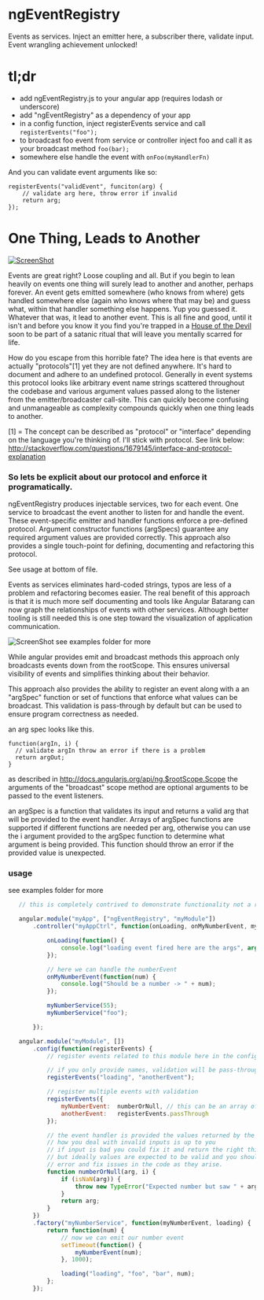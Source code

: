 ngEventRegistry
===============

Events as services. Inject an emitter here, a subscriber there, validate input. Event wrangling achievement unlocked!

# tl;dr

- add ngEventRegistry.js to your angular app (requires lodash or underscore)
- add "ngEventRegistry" as a dependency of your app
- in a config function, inject registerEvents service and call `registerEvents("foo");`
- to broadcast foo event from service or controller inject foo and call it as your broadcast method `foo(bar);`
- somewhere else handle the event with `onFoo(myHandlerFn)`

And you can validate event arguments like so:

	registerEvents("validEvent", funciton(arg) {
		// validate arg here, throw error if invalid
		return arg;
	});

# One Thing, Leads to Another

[![ScreenShot](https://raw.github.com/andrewluetgers/ngEventRegistry/master/img/oneThing.jpg)](http://youtu.be/UMMnJm1PYOE)

Events are great right? Loose coupling and all. But if you begin to lean
heavily on events one thing will surely lead to another and another,
perhaps forever. An event gets emitted somewhere (who knows from where)
gets handled somewhere else (again who knows where that may be)
and guess what, within that handler something else happens. Yup you
guessed it. Whatever that was, it lead to another event. This is all fine
and good, until it isn't and before you know it you find you're trapped
in a [House of the Devil](http://www.imdb.com/title/tt1172994/) soon to be
part of a satanic ritual that will leave you mentally scarred for life.

How do you escape from this horrible fate? The idea here is that events are
actually "protocols"[1] yet they are not defined anywhere. It's hard to
document and adhere to an undefined protocol. Generally in event systems
this protocol looks like arbitrary event name strings scattered throughout
the codebase and various argument values passed along to the listener from
the emitter/broadcaster call-site. This can quickly become confusing and
unmanageable as complexity compounds quickly when one thing leads to another.

[1] = The concept can be described as "protocol" or "interface" depending on
the language you're thinking of. I'll stick with protocol. See link below:
http://stackoverflow.com/questions/1679145/interface-and-protocol-explanation

### So lets be explicit about our protocol and enforce it programatically.

ngEventRegistry produces injectable services, two for each event. One
service to broadcast the event another to listen for and handle the event.
These event-specific emitter and handler functions enforce a pre-defined
protocol. Argument constructor functions (argSpecs) guarantee any
required argument values are provided correctly. This approach also provides
a single touch-point for defining, documenting  and refactoring this protocol.

See usage at bottom of file.

Events as services eliminates hard-coded strings, typos are less of a problem
and refactoring becomes easier. The real benefit of this approach is that it is
much more self documenting and tools like Angular Batarang can now graph the
relationships of events with other services. Although better tooling is still
needed this is one step toward the visualization of application communication.

![ScreenShot](https://raw.github.com/andrewluetgers/ngEventRegistry/master/img/batarang.jpg)
see examples folder for more

While angular provides emit and broadcast methods this approach only
broadcasts events down from the rootScope. This ensures universal visibility
of events and simplifies thinking about their behavior.

This approach also provides the ability to register an event along with
a an "argSpec" function or set of functions that enforce what values can
be broadcast. This validation is pass-through by default but can be used
to ensure program correctness as needed.

an arg spec looks like this.

	function(argIn, i) {
	  // validate argIn throw an error if there is a problem
	  return argOut;
	}

as described in http://docs.angularjs.org/api/ng.$rootScope.Scope
the arguments of the "broadcast" scope method are optional arguments to
be passed to the event listeners.

an argSpec is a function that validates its input and returns a valid arg
that will be provided to the event handler. Arrays of argSpec functions are
supported if different functions are needed per arg, otherwise you can use the
i argument provided to the argSpec function to determine what argument is being
provided. This function should throw an error if the provided value is unexpected.


### usage
see examples folder for more

 ```javascript
	// this is completely contrived to demonstrate functionality not a real use case, sorry.

	angular.module("myApp", ["ngEventRegistry", "myModule"])
		.controller("myAppCtrl", function(onLoading, onMyNumberEvent, myNumberService) {

			onLoading(function() {
				console.log("loading event fired here are the args", arguments);
			});

			// here we can handle the numberEvent
			onMyNumberEvent(function(num) {
				console.log("Should be a number -> " + num);
			});

			myNumberService(55);
			myNumberService("foo");

		});

	angular.module("myModule", [])
		.config(function(registerEvents) {
			// register events related to this module here in the config

			// if you only provide names, validation will be pass-through
			registerEvents("loading", "anotherEvent");

			// register multiple events with validation
			registerEvents({
				myNumberEvent:  numberOrNull, // this can be an array of functions, one for each arg passed in
				anotherEvent:   registerEvents.passThrough
			});

			// the event handler is provided the values returned by the validation functions
			// how you deal with invalid inputs is up to you
			// if input is bad you could fix it and return the right thing
			// but ideally values are expected to be valid and you should throw an
			// error and fix issues in the code as they arise.
			function numberOrNull(arg, i) {
				if (isNaN(arg)) {
					throw new TypeError("Expected number but saw " + arg);
				}
				return arg;
			}
		})
		.factory("myNumberService", function(myNumberEvent, loading) {
			return function(num) {
				// now we can emit our number event
				setTimeout(function() {
					myNumberEvent(num);
				}, 1000);

				loading("loading", "foo", "bar", num);
			};
		});
